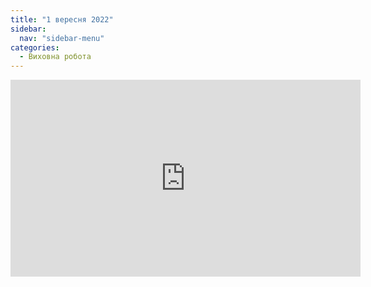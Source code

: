 ```yaml
---
title: "1 вересня 2022"
sidebar:
  nav: "sidebar-menu"
categories:
  - Виховна робота 
---
```


<iframe width="560" height="315" src="https://www.youtube.com/embed/KjgwEb-nAxI" title="YouTube video player" frameborder="0" allow="accelerometer; autoplay; clipboard-write; encrypted-media; gyroscope; picture-in-picture" allowfullscreen></iframe>
